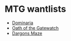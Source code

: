 # MTG wantlists

- [Dominaria](https://github.com/VilleKoo/wantlists/blob/master/Dominaria.md)
- [Oath of the Gatewatch](https://github.com/VilleKoo/wantlists/blob/master/oath_of_the_gatewatch.md)
- [Dargons Maze](https://github.com/VilleKoo/wantlists/blob/master/Dragons_Maze.md)
